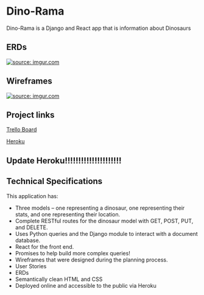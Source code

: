 # Dino-Rama

Dino-Rama is a Django and React app that is information about Dinosaurs

## ERDs
<a href="https://imgur.com/ddQSRD1"><img src="https://i.imgur.com/071KeRp.png" title="source: imgur.com" /></a>

## Wireframes
<a href="https://imgur.com/KLLJHeQ"><img src="https://i.imgur.com/UZfKkFE.png" title="source: imgur.com" /></a>

## Project links
[Trello Board](https://trello.com/b/WGq8ed7r/dinostyles)

[Heroku](https://dino-rama.herokuapp.com)

## Update Heroku!!!!!!!!!!!!!!!!!!!!!

## Technical Specifications
This application has:

* Three models – one representing a dinosaur, one representing their stats, and one representing their location. 
* Complete RESTful routes for the dinosaur model with GET, POST, PUT, and DELETE.
* Uses Python queries and the Django module to interact with a document database.
* React for the front end.
* Promises to help build more complex queries!
* Wireframes that were designed during the planning process.
* User Stories
* ERDs
* Semantically clean HTML and CSS
* Deployed online and accessible to the public via Heroku